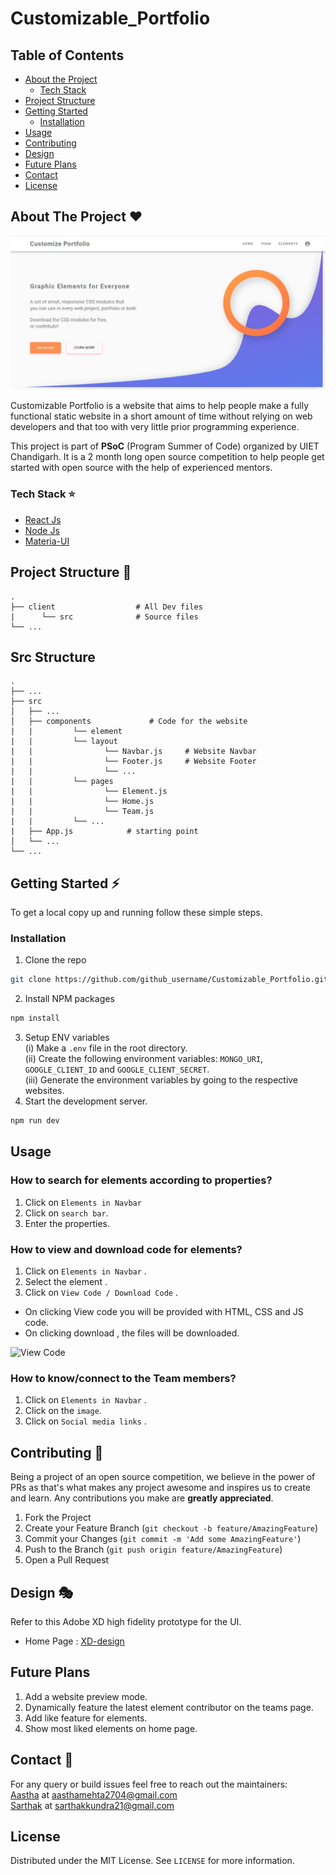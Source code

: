 # Customizable_Portfolio

## Table of Contents

* [About the Project](#about-the-project-heart)
  * [Tech Stack](#tech-stack-star)
* [Project Structure](#project-structure-blue_book)
* [Getting Started](#getting-started-zap)
  * [Installation](#installation)
* [Usage](#usage)
* [Contributing](#contributing-tada)
* [Design](#design-performing_arts)
* [Future Plans](#future-plans)
* [Contact](#contact-email)
* [License](#license)


## About The Project :heart:

![Customizable Portfolio Screenshot](https://github.com/AasthaGithub/TestGit/blob/master/Website%20Home%20Page%20Screenshot.JPG)

Customizable Portfolio is a website that aims to help people make a fully functional static website in a short amount of time without relying on web developers and that too with very little prior programming experience.

This project is part of **PSoC** (Program Summer of Code) organized by UIET Chandigarh. It is a 2 month long open source competition to help people get started with open source with the help of experienced mentors.


### Tech Stack :star:

* [React Js](https://reactjs.org/)
* [Node Js](https://nodejs.org/en/)
* [Materia-UI](https://material-ui.com/)


## Project Structure :blue_book:

    .
    ├── client                  # All Dev files
    |      └── src              # Source files                
    └── ...

## Src Structure

    .
    ├── ...
    ├── src
    │   ├── ...
    │   ├── components             # Code for the website
    |   |         └── element
    |   |         └── layout
    |   |                └── Navbar.js     # Website Navbar
    |   |                └── Footer.js     # Website Footer
    |   |                └── ...
    |   |         └── pages      
    |   |                └── Element.js
    |   |                └── Home.js
    |   |                └── Team.js
    |   |         └── ...
    |   ├── App.js            # starting point
    │   └── ...
    └── ...


## Getting Started :zap:

To get a local copy up and running follow these simple steps.


### Installation
 
1. Clone the repo
```sh
git clone https://github.com/github_username/Customizable_Portfolio.git
```
2. Install NPM packages
```sh
npm install
```
3. Setup ENV variables <br>
  (i) Make a `.env` file in the root directory. <br>
  (ii) Create the following environment variables: `MONGO_URI`, `GOOGLE_CLIENT_ID` and `GOOGLE_CLIENT_SECRET`. <br>
  (iii) Generate the environment variables by going to the respective websites.
4. Start the development server.
```sh
npm run dev
```
## Usage

### How to search for elements according to properties?

1. Click on `Elements in Navbar` 
2. Click on `search bar`.
3. Enter the properties.

### How to view and download code for elements?

1. Click on `Elements in Navbar` .
2. Select the element .
3. Click on `View Code / Download Code` .

* On clicking View code you will be provided with HTML, CSS and JS code.
* On clicking download , the files will be downloaded.

![View Code](https://media.giphy.com/media/f8mpLT6Un0zRf78Pah/giphy.gif)

### How to know/connect to the Team members?

1. Click on `Elements in Navbar` .
2. Click on the `image`.
3. Click on `Social media links` .


## Contributing :tada:

Being a project of an open source competition, we believe in the power of PRs as that's what makes any project awesome and inspires us to create and learn. Any contributions you make are **greatly appreciated**.

1. Fork the Project
2. Create your Feature Branch (`git checkout -b feature/AmazingFeature`)
3. Commit your Changes (`git commit -m 'Add some AmazingFeature'`)
4. Push to the Branch (`git push origin feature/AmazingFeature`)
5. Open a Pull Request


## Design :performing_arts:
Refer to this Adobe XD high fidelity prototype for the UI.
- Home Page : [XD-design](https://xd.adobe.com/view/eb226106-0db5-4634-90f5-75cd939550a6-be71/)

## Future Plans
1. Add a website preview mode.
2. Dynamically feature the latest element contributor on the teams page.
3. Add like feature for elements.
4. Show most liked elements on home page.

## Contact :email:
For any query or build issues feel free to reach out the maintainers:<br>
[Aastha](https://github.com/AasthaGithub/) at aasthamehta2704@gmail.com<br>
[Sarthak](https://github.com/sarthakkundra/) at sarthakkundra21@gmail.com 
 
## License

Distributed under the MIT License. See `LICENSE` for more information.

